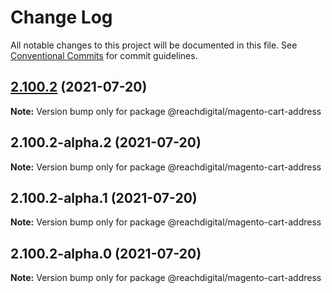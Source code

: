 # Change Log

All notable changes to this project will be documented in this file.
See [Conventional Commits](https://conventionalcommits.org) for commit guidelines.

## [2.100.2](https://github.com/ho-nl/m2-pwa/compare/@reachdigital/magento-cart-address@2.100.2-alpha.2...@reachdigital/magento-cart-address@2.100.2) (2021-07-20)

**Note:** Version bump only for package @reachdigital/magento-cart-address





## 2.100.2-alpha.2 (2021-07-20)

**Note:** Version bump only for package @reachdigital/magento-cart-address





## 2.100.2-alpha.1 (2021-07-20)

**Note:** Version bump only for package @reachdigital/magento-cart-address





## 2.100.2-alpha.0 (2021-07-20)

**Note:** Version bump only for package @reachdigital/magento-cart-address
